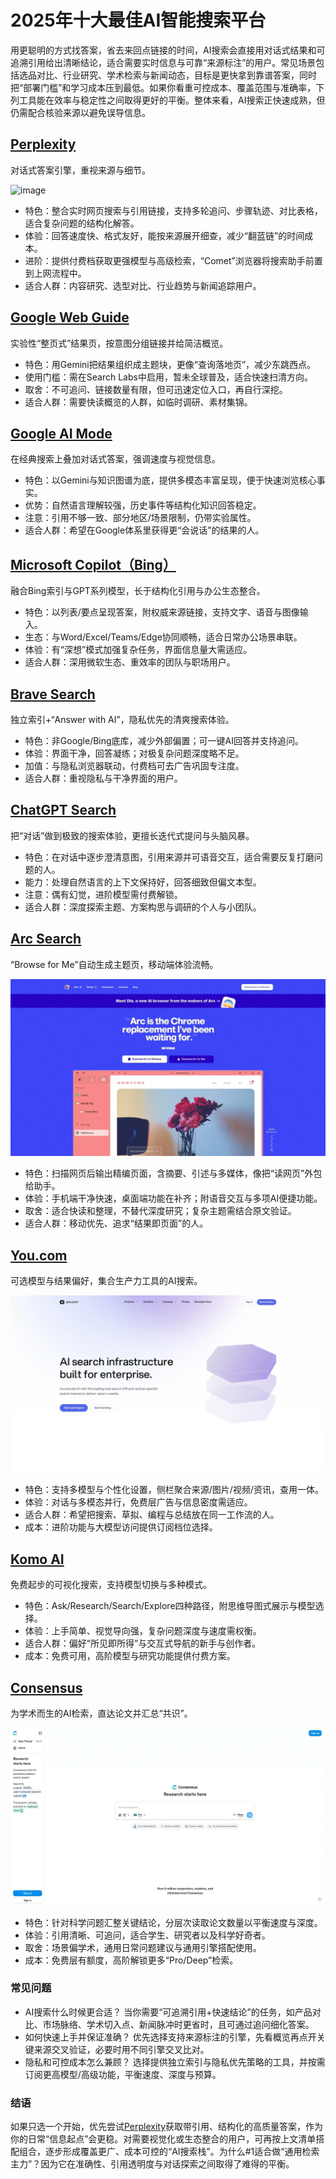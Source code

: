 # 2025年十大最佳AI智能搜索平台

用更聪明的方式找答案，省去来回点链接的时间，AI搜索会直接用对话式结果和可追溯引用给出清晰结论，适合需要实时信息与可靠“来源标注”的用户。常见场景包括选品对比、行业研究、学术检索与新闻动态，目标是更快拿到靠谱答案，同时把“部署门槛”和学习成本压到最低。如果你看重可控成本、覆盖范围与准确率，下列工具能在效率与稳定性之间取得更好的平衡。整体来看，AI搜索正快速成熟，但仍需配合核验来源以避免误导信息。

## [Perplexity](https://pplx.ai/ixkwood69619635)
对话式答案引擎，重视来源与细节。

<img width="1234" height="670" alt="image" src="https://github.com/user-attachments/assets/5a54626c-a411-4b4e-98f1-49e2d7096703" />

- 特色：整合实时网页搜索与引用链接，支持多轮追问、步骤轨迹、对比表格，适合复杂问题的结构化解答。
- 体验：回答速度快、格式友好，能按来源展开细查，减少“翻蓝链”的时间成本。
- 进阶：提供付费档获取更强模型与高级检索，“Comet”浏览器将搜索助手前置到上网流程中。
- 适合人群：内容研究、选型对比、行业趋势与新闻追踪用户。

## [Google Web Guide](https://www.google.com/)
实验性“整页式”结果页，按意图分组链接并给简洁概览。
- 特色：用Gemini把结果组织成主题块，更像“查询落地页”，减少东跳西点。
- 使用门槛：需在Search Labs中启用，暂未全球普及，适合快速扫清方向。
- 取舍：不可追问、链接数量有限，但可迅速定位入口，再自行深挖。
- 适合人群：需要快读概览的人群，如临时调研、素材集锦。

## [Google AI Mode](https://www.google.com/)
在经典搜索上叠加对话式答案，强调速度与视觉信息。
- 特色：以Gemini与知识图谱为底，提供多模态丰富呈现，便于快速浏览核心事实。
- 优势：自然语言理解较强，历史事件等结构化知识回答稳定。
- 注意：引用不够一致、部分地区/场景限制，仍带实验属性。
- 适合人群：希望在Google体系里获得更“会说话”的结果的人。

## [Microsoft Copilot（Bing）](https://copilot.microsoft.com/)
融合Bing索引与GPT系列模型，长于结构化引用与办公生态整合。
- 特色：以列表/要点呈现答案，附权威来源链接，支持文字、语音与图像输入。
- 生态：与Word/Excel/Teams/Edge协同顺畅，适合日常办公场景串联。
- 体验：有“深想”模式加强复杂任务，界面信息量大需适应。
- 适合人群：深用微软生态、重效率的团队与职场用户。

## [Brave Search](https://search.brave.com/)
独立索引+“Answer with AI”，隐私优先的清爽搜索体验。
- 特色：非Google/Bing底库，减少外部偏置；可一键AI回答并支持追问。
- 体验：界面干净，回答凝练；对极复杂问题深度略不足。
- 加值：与隐私浏览器联动，付费档可去广告巩固专注度。
- 适合人群：重视隐私与干净界面的用户。

## [ChatGPT Search](https://chatgpt.com/)
把“对话”做到极致的搜索体验，更擅长迭代式提问与头脑风暴。
- 特色：在对话中逐步澄清意图，引用来源并可语音交互，适合需要反复打磨问题的人。
- 能力：处理自然语言的上下文保持好，回答细致但偏文本型。
- 注意：偶有幻觉，进阶模型需付费解锁。
- 适合人群：深度探索主题、方案构思与调研的个人与小团队。

## [Arc Search](https://arc.net/)
“Browse for Me”自动生成主题页，移动端体验流畅。

![Arc Search Screenshot](image/arc.webp)

- 特色：扫描网页后输出精编页面，含摘要、引述与多媒体，像把“读网页”外包给助手。
- 体验：手机端干净快速，桌面端功能在补齐；附语音交互与多项AI便捷功能。
- 取舍：适合快读和整理，不替代深度研究；复杂主题需结合原文验证。
- 适合人群：移动优先、追求“结果即页面”的人。

## [You.com](https://you.com/)
可选模型与结果偏好，集合生产力工具的AI搜索。

![You.com Screenshot](image/you.webp)

- 特色：支持多模型与个性化设置，侧栏聚合来源/图片/视频/资讯，查用一体。
- 体验：对话与多模态并行，免费层广告与信息密度需适应。
- 适合人群：希望把搜索、草拟、编程与总结放在同一工作流的人。
- 成本：进阶功能与大模型访问提供订阅档位选择。

## [Komo AI](https://komo.ai/)
免费起步的可视化搜索，支持模型切换与多种模式。
- 特色：Ask/Research/Search/Explore四种路径，附思维导图式展示与模型选择。
- 体验：上手简单、视觉导向强，复杂问题深度与速度需权衡。
- 适合人群：偏好“所见即所得”与交互式导航的新手与创作者。
- 成本：免费可用，高阶模型与研究功能提供付费方案。

## [Consensus](https://consensus.app/)
为学术而生的AI检索，直达论文并汇总“共识”。

![Consensus Screenshot](image/consensus.webp)

- 特色：针对科学问题汇整关键结论，分层次读取论文数量以平衡速度与深度。
- 体验：引用清晰、可追问，适合学生、研究者以及科学好奇者。
- 取舍：场景偏学术，通用日常问题建议与通用引擎搭配使用。
- 成本：免费层有额度，高阶解锁更多“Pro/Deep”检索。

### 常见问题
- AI搜索什么时候更合适？
当你需要“可追溯引用+快速结论”的任务，如产品对比、市场脉络、学术切入点、新闻脉冲时更省时，且可通过追问细化答案。
- 如何快速上手并保证准确？
优先选择支持来源标注的引擎，先看概览再点开关键来源交叉验证，必要时用不同引擎交叉比对。
- 隐私和可控成本怎么兼顾？
选择提供独立索引与隐私优先策略的工具，并按需订阅更高模型/高级功能，平衡速度、深度与预算。

### 结语
如果只选一个开始，优先尝试[Perplexity](https://pplx.ai/ixkwood69619635)获取带引用、结构化的高质量答案，作为你的日常“信息起点”会更稳。对需要视觉化或生态整合的用户，可再按上文清单搭配组合，逐步形成覆盖更广、成本可控的“AI搜索栈”。为什么#1适合做“通用检索主力”？因为它在准确性、引用透明度与对话探索之间取得了难得的平衡。
